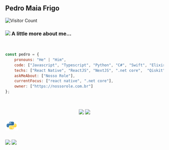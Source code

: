 ## Pedro Maia Frigo
![Visitor Count](https://profile-counter.glitch.me/frigopedro/count.svg)
### <img src="https://c.tenor.com/je1m2j-G9UUAAAAC/hello-minion.gif" width="50"> A little more about me...  
<br>

```javascript
const pedro = {
    pronouns: "He" | "Him",
    code: ["Javascript", "Typescript", "Python", "C#", "Swift", "Elixir"],
    techs: ["React Native", "ReactJS", "NextJS", ".net core",  "Qiskit"],
    askMeAbout: ["Nosso Role"],
    currentFocus: ["react native", ".net core"],
    owner: ["https://nossorole.com.br"]
};
```
<br>

<br>
<div align="center">
  <link rel="stylesheet" href="https://cdn.jsdelivr.net/gh/devicons/devicon@v2.14.0/devicon.min.css">
  <img height="140em" src="https://github-readme-stats.vercel.app/api?username=pedriin1&show_icons=true&theme=chartreuse-dark&include_all_commits=true&count_private=true"/>
  <img height="140em" src="https://github-readme-stats.vercel.app/api/top-langs/?username=pedriin1&layout=compact&langs_count=7&theme=chartreuse-dark"/>
</div>
</div>
<div style="display: inline_block"><br>
  <img align="center" alt="Python" height="30" width="40" src="https://raw.githubusercontent.com/devicons/devicon/master/icons/python/python-original.svg">
</div>
  
  ##
 
<div> 
  
  <i class="devicon-python-plain"></i>
 
     
<!--   <a href="https://discord.gg/29yn58X" target="_blank"><img src="https://img.shields.io/badge/Discord-7289DA?style=for-the-badge&logo=discord&logoColor=white" target="_blank"></a>  -->
  <a href = "mailto:frigopedro@icloud.com"><img src="https://img.shields.io/badge/-Gmail-%23333?style=for-the-badge&logo=gmail&logoColor=white" target="_blank"></a>
  <a href="https://www.linkedin.com/in/pedro-maia-frigo-08ab401a3/" target="_blank"><img src="https://img.shields.io/badge/-LinkedIn-%230077B5?style=for-the-badge&logo=linkedin&logoColor=white" target="_blank"></a> 
  
</div>

